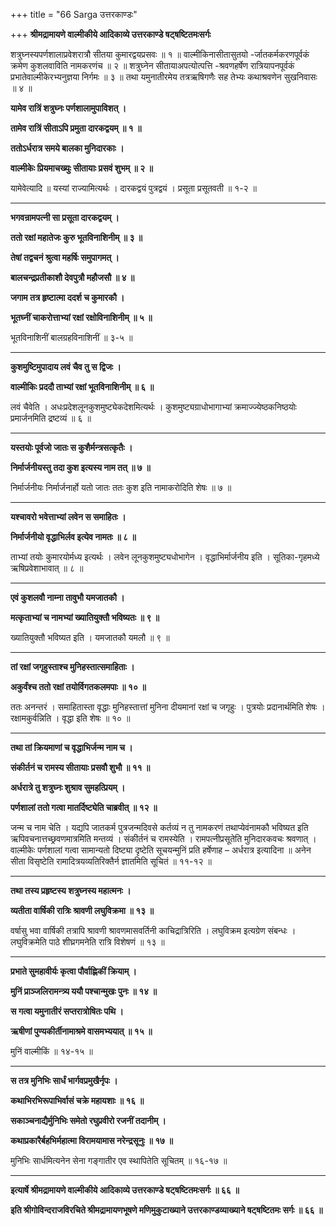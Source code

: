+++
title = "66 Sarga उत्तरकाण्डः"

+++
**श्रीमद्रामायणे वाल्मीकीये आदिकाव्ये उत्तरकाण्डे षट्षष्टितमःसर्गः**

शत्रुघ्नस्यपर्णशालाप्रवेशरात्रौ सीतया कुमारद्वयप्रसवः ॥ १ ॥ वाल्मीकिनासीतासुतयो -र्जातकर्मकरणपूर्वकं क्रमेण कुशलवाविति नामकरणंच ॥ २ ॥ शत्रुघ्नेन सीतायाअपत्योत्पत्ति -श्रवणहर्षेण रात्रियापनपूर्वकं प्रभातेवाल्मीकेरभ्यनुज्ञया निर्गमः ॥ ३ ॥ तथा यमुनातीरमेय तत्रऋषिगणैः सह तेभ्यः कथाश्रवणेन सुखनिवासः ॥ ४ ॥

**यामेव रात्रिं शत्रुघ्नः पर्णशालामुपाविशत् ।**

**तामेव रात्रिं सीताऽपि प्रमुता दारकद्वयम् ॥ १ ॥**

**ततोऽर्धरात्र समये बालका मुनिदारकाः ।**

**वाल्मीकेः प्रियमाचख्युः सीतायाः प्रसवं शुभम् ॥ २ ॥**

यामेवेत्यादि ॥ यस्यां राज्यामित्यर्थः । दारकद्वयं पुत्रद्वयं । प्रसूता प्रसूतवती ॥ १-२ ॥

****

**भगवन्रामपत्नी सा प्रसूता दारकद्वयम् ।**

**ततो रक्षां महातेजः कुरु भूतविनाशिनीम् ॥ ३ ॥**

**तेषां तद्वचनं श्रुत्वा महर्षिः समुपागमत् ।**

**बालचन्द्रप्रतीकाशौ देवपुत्रौ महौजसौ ॥ ४ ॥**

**जगाम तत्र हृष्टात्मा ददर्श च कुमारकौ ।**

**भूतघ्नीं चाकरोत्ताभ्यां रक्षां रक्षोविनाशिनीम् ॥ ५ ॥**

भूतविनाशिनीं बालग्रहविनाशिनीं ॥ ३-५ ॥

****

**कुशमुष्टिमुपादाय लवं चैव तु स द्विजः ।**

**वाल्मीकिः प्रददौ ताभ्यां रक्षां भूतविनाशिनीम् ॥ ६ ॥**

लवं चैवेति । अधःप्रदेशलूनकुशमुष्ट्येकदेशमित्यर्थः । कुशमुष्ट्यग्राधोभागाभ्यां क्रमाज्ज्येष्ठकनिष्ठयोः प्रमार्जनमिति द्रष्टव्यं ॥ ६ ॥

****

**यस्तयोः पूर्वजो जातः स कुशैर्मन्त्रसत्कृतैः ।**

**निर्मार्जनीयस्तु तदा कुश इत्यस्य नाम तत् ॥ ७ ॥**

निर्मार्जनीयः निर्मार्जनार्हो यतो जातः ततः कुश इति नामाकरोदिति शेषः ॥ ७ ॥

****

**यश्चावरो भवेत्ताभ्यां लवेन स समाहितः ।**

**निर्मार्जनीयो वृद्धाभिर्लव इत्येव नामतः ॥ ८ ॥**

ताभ्यां तयोः कुमारयोर्मध्य इत्यर्थः । लवेन लूनकुशमुष्ट्यधोभागेन । वृद्धाभिर्मार्जनीय इति । सूतिका-गृहमध्ये ऋषिप्रवेशाभावात् ॥ ८ ॥

****

**एवं कुशलवौ नाम्ना तावुभौ यमजातकौ ।**

**मत्कृताभ्यां च नामभ्यां ख्यातियुक्तौ भविष्यतः ॥ ९ ॥**

ख्यातियुक्तौ भविष्यत इति । यमजातकौ यमलौ ॥ ९ ॥

****

**तां रक्षां जगृहुस्ताश्च मुनिहस्तात्समाहिताः ।**

**अकुर्वंश्च ततो रक्षां तयोर्विगतकलमपाः ॥ १० ॥**

ततः अनन्तरं । समाहितास्ता वृद्धाः मुनिहस्तात्तां मुनिना दीयमानां रक्षां च जगृहुः । पुत्रयोः प्रदानार्थमिति शेषः । रक्षामकुर्वन्निति । वृद्धा इति शेषः ॥ १० ॥

****

**तथा तां क्रियमाणां च वृद्धाभिर्जन्म नाम च ।**

**संकीर्तनं च रामस्य सीतायाः प्रसवौ शुभौ ॥ ११ ॥**

**अर्धरात्रे तु शत्रुघ्नः शुश्राव सुमहत्प्रियम् ।**

**पर्णशालां ततो गत्वा मातर्दिष्ट्येति चाब्रवीत् ॥ १२ ॥**

जन्म च नाम चेति । यद्यपि जातकर्म पुत्रजन्मदिवसे कर्तव्यं न तु नामकरणं तथाप्येवंनामकौ भविष्यत इति ऋपिवचनात्तच्छ्रवणमात्रमिति मन्तव्यं । संकीर्तनं च रामस्येति । रामपत्नीप्रसूतेति मुनिदारकवचः श्रवणात् । वाल्मीकेः पर्णशालां गत्वा सामान्यतो दिष्ट्या दृष्टेति सूचयन्मुनिं प्रति हर्षेणाह – अर्धरात्र इत्यादिना ॥ अनेन सीता विसृष्टेति रामादित्रयव्यतिरिक्तैर्न ज्ञातमिति सूचितं ॥ ११-१२ ॥

****

**तथा तस्य प्रहृष्टस्य शत्रुघ्नस्य महात्मनः ।**

**व्यतीता वार्षिकी रात्रिः श्रावणी लघुविक्रमा ॥ १३ ॥**

वर्षासु भवा वार्षिकी तत्रापि श्रावणी श्रावणमासवर्तिनी काचिद्रात्रिरिति । लघुविक्रम इत्यग्रेण संबन्धः । लघुविक्रमेति पाठे शीघ्रगमनेति रात्रि विशेषणं ॥ १३ ॥

****

**प्रभाते सुमहावीर्यः कृत्वा पौर्वाह्णिकीं क्रियाम् ।**

**मुनिं प्राञ्जलिरामन्त्र्य ययौ पश्चान्मुखः पुनः ॥ १४ ॥**

**स गत्वा यमुनातीरं सप्तरात्रोषितः पथि ।**

**ऋषीणां पुण्यकीर्तीनामाश्रमे वासमभ्ययात् ॥ १५ ॥**

मुनिं वाल्मीकिं ॥ १४-१५ ॥

****

**स तत्र मुनिभिः सार्धं भार्गवप्रमुखैर्नृपः ।**

**कथाभिरभिरूपाभिर्वासं चक्रे महायशाः ॥ १६ ॥**

**सकाञ्चनाद्यैर्मुनिभिः समेतो रघुप्रवीरो रजनीं तदानीम् ।**

**कथाप्रकारैर्बहभिर्महात्मा विरामयामास नरेन्द्रसूनुः ॥ १७ ॥**

मुनिभिः सार्धमित्यनेन सेना गङ्गातीर एव स्थापितेति सूचितम् ॥ १६-१७ ॥

****

**इत्यार्षे श्रीमद्रामायणे वाल्मीकीये आदिकाव्ये उत्तरकाण्डे षट्षष्टितमःसर्गः ॥ ६६ ॥**

**इति श्रीगोविन्दराजविरचिते श्रीमद्रामायणभूषणे मणिमुकुटाख्याने उत्तरकाण्डव्याख्याने षट्षष्टितमः सर्गः ॥ ६६ ॥**
